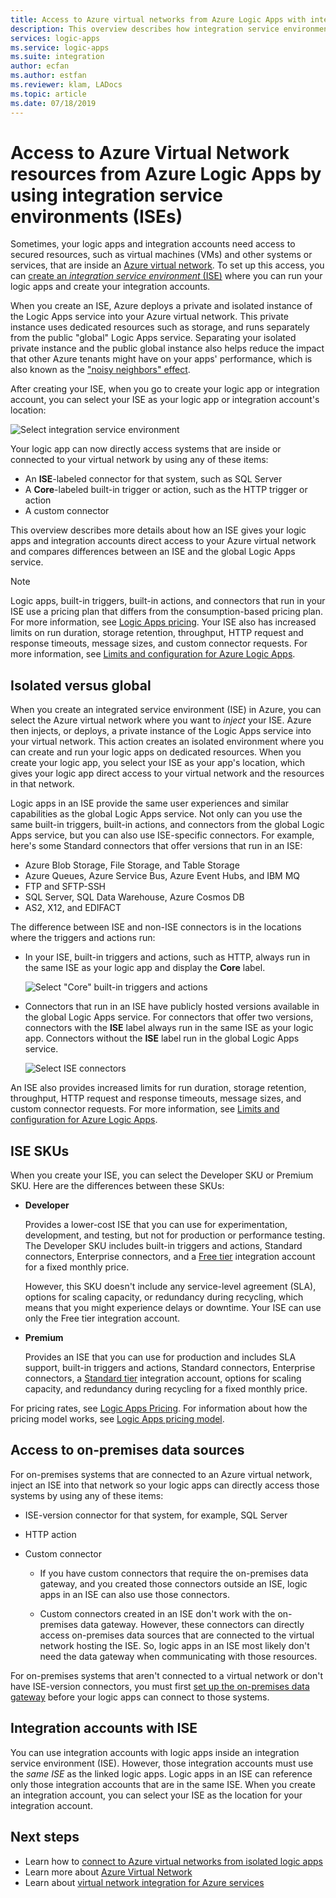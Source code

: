 ```yaml
---
title: Access to Azure virtual networks from Azure Logic Apps with integration service environments (ISEs)
description: This overview describes how integration service environments (ISEs) help logic apps access Azure virtual networks (VNETs)
services: logic-apps
ms.service: logic-apps
ms.suite: integration
author: ecfan
ms.author: estfan
ms.reviewer: klam, LADocs
ms.topic: article
ms.date: 07/18/2019
---
```


# Access to Azure Virtual Network resources from Azure Logic Apps by using integration service environments (ISEs)

Sometimes, your logic apps and integration accounts need access to secured resources, 
such as virtual machines (VMs) and other systems or services, that are inside an 
[Azure virtual network](../virtual-network/virtual-networks-overview.md). 
To set up this access, you can 
[create an *integration service environment* (ISE)](../logic-apps/connect-virtual-network-vnet-isolated-environment.md) 
where you can run your logic apps and create your integration accounts.

When you create an ISE, Azure deploys a private and isolated 
instance of the Logic Apps service into your Azure virtual network. 
This private instance uses dedicated resources such as storage, 
and runs separately from the public "global" Logic Apps service. 
Separating your isolated private instance and the public global 
instance also helps reduce the impact that other Azure tenants 
might have on your apps' performance, which is also known as the 
["noisy neighbors" effect](https://en.wikipedia.org/wiki/Cloud_computing_issues#Performance_interference_and_noisy_neighbors).

After creating your ISE, when you go to create your logic app 
or integration account, you can select your ISE as your logic 
app or integration account's location:

![Select integration service environment](./media/connect-virtual-network-vnet-isolated-environment-overview/select-logic-app-integration-service-environment.png)

Your logic app can now directly access systems that are inside 
or connected to your virtual network by using any of these items:

* An **ISE**-labeled connector for that system, such as SQL Server
* A **Core**-labeled built-in trigger or action, such as the HTTP trigger or action
* A custom connector

This overview describes more details about how an ISE gives your logic apps 
and integration accounts direct access to your Azure virtual network and 
compares differences between an ISE and the global Logic Apps service.

> [!NOTE]
> Logic apps, built-in triggers, built-in actions, and connectors that run in 
> your ISE use a pricing plan that differs from the consumption-based pricing plan. 
> For more information, see [Logic Apps pricing](../logic-apps/logic-apps-pricing.md). 
> Your ISE also has increased limits on run duration, storage retention, throughput, 
> HTTP request and response timeouts, message sizes, and custom connector requests. 
> For more information, see [Limits and configuration for Azure Logic Apps](logic-apps-limits-and-config.md).

<a name="difference"></a>

## Isolated versus global

When you create an integrated service environment (ISE) in Azure, 
you can select the Azure virtual network where you want to *inject* your ISE. 
Azure then injects, or deploys, a private instance of the Logic Apps service 
into your virtual network. This action creates an isolated environment where 
you can create and run your logic apps on dedicated resources. When you create 
your logic app, you select your ISE as your app's location, which gives your 
logic app direct access to your virtual network and the resources in that network.

Logic apps in an ISE provide the same user experiences and similar capabilities 
as the global Logic Apps service. Not only can you use the same built-in triggers, 
built-in actions, and connectors from the global Logic Apps service, but you can 
also use ISE-specific connectors. For example, here's some Standard connectors 
that offer versions that run in an ISE:

* Azure Blob Storage, File Storage, and Table Storage
* Azure Queues, Azure Service Bus, Azure Event Hubs, and IBM MQ
* FTP and SFTP-SSH
* SQL Server, SQL Data Warehouse, Azure Cosmos DB
* AS2, X12, and EDIFACT

The difference between ISE and non-ISE connectors is 
in the locations where the triggers and actions run:

* In your ISE, built-in triggers and actions, 
such as HTTP, always run in the same ISE as 
your logic app and display the **Core** label.

  ![Select "Core" built-in triggers and actions](./media/connect-virtual-network-vnet-isolated-environment-overview/select-core-built-in-actions-triggers.png)

* Connectors that run in an ISE have publicly hosted versions 
available in the global Logic Apps service. For connectors that 
offer two versions, connectors with the **ISE** label always run 
in the same ISE as your logic app. Connectors without the **ISE** 
label run in the global Logic Apps service.

  ![Select ISE connectors](./media/connect-virtual-network-vnet-isolated-environment-overview/select-ise-connectors.png)

An ISE also provides increased limits for run duration, storage retention, throughput, HTTP request and response timeouts, message sizes, and custom connector requests. For more information, see [Limits and configuration for Azure Logic Apps](logic-apps-limits-and-config.md).

<a name="ise-level"></a>

## ISE SKUs

When you create your ISE, you can select the Developer SKU or Premium SKU. Here are the differences between these SKUs:

* **Developer**

  Provides a lower-cost ISE that you can use for experimentation, development, and testing, but not for production or performance testing. The Developer SKU includes built-in triggers and actions, Standard connectors, Enterprise connectors, and a [Free tier](../logic-apps/logic-apps-limits-and-config.md#artifact-number-limits) integration account for a fixed monthly price.

  However, this SKU doesn't include any service-level agreement (SLA), options for scaling capacity, or redundancy during recycling, which means that you might experience delays or downtime. Your ISE can use only the Free tier integration account.

* **Premium**

  Provides an ISE that you can use for production and includes SLA support, built-in triggers and actions, Standard connectors, Enterprise connectors, a [Standard tier](../logic-apps/logic-apps-limits-and-config.md#artifact-number-limits) integration account, options for scaling capacity, and redundancy during recycling for a fixed monthly price.

For pricing rates, see [Logic Apps Pricing](https://azure.microsoft.com/pricing/details/logic-apps/). For information about how the pricing model works, see [Logic Apps pricing model](../logic-apps/logic-apps-pricing.md).

<a name="on-premises"></a>

## Access to on-premises data sources

For on-premises systems that are connected to an Azure virtual network, 
inject an ISE into that network so your logic apps can directly access 
those systems by using any of these items:

* ISE-version connector for that system, for example, SQL Server
* HTTP action
* Custom connector

  * If you have custom connectors that require the on-premises 
  data gateway, and you created those connectors outside an ISE, 
  logic apps in an ISE can also use those connectors.
  
  * Custom connectors created in an ISE don't work with the 
  on-premises data gateway. However, these connectors can 
  directly access on-premises data sources that are connected 
  to the virtual network hosting the ISE. So, logic apps in an 
  ISE most likely don't need the data gateway when communicating 
  with those resources.

For on-premises systems that aren't connected to a virtual 
network or don't have ISE-version connectors, you must first 
[set up the on-premises data gateway](../logic-apps/logic-apps-gateway-install.md) 
before your logic apps can connect to those systems.

<a name="create-integration-account-environment"></a>

## Integration accounts with ISE

You can use integration accounts with logic apps inside an 
integration service environment (ISE). However, those integration 
accounts must use the *same ISE* as the linked logic apps. 
Logic apps in an ISE can reference only those integration accounts 
that are in the same ISE. When you create an integration account, 
you can select your ISE as the location for your integration account.

## Next steps

* Learn how to [connect to Azure virtual networks from isolated logic apps](../logic-apps/connect-virtual-network-vnet-isolated-environment.md)
* Learn more about [Azure Virtual Network](../virtual-network/virtual-networks-overview.md)
* Learn about [virtual network integration for Azure services](../virtual-network/virtual-network-for-azure-services.md)
